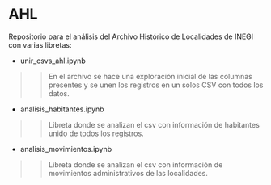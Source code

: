 # AHL

 Repositorio para el análisis del Archivo Histórico de Localidades de INEGI con varias libretas:
* unir_csvs_ahl.ipynb
>> En el archivo se hace una exploración inicial de las columnas presentes y se unen los registros en un solos CSV con todos los datos.

* analisis_habitantes.ipynb
>> Libreta donde se analizan el csv con información de habitantes unido de todos los registros.

* analisis_movimientos.ipynb
>> Libreta donde se analizan el csv con información de movimientos administrativos de las localidades.


 
